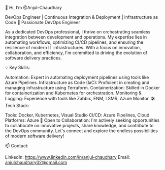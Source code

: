 👋 Hi, I’m @Anjul-Chaudhary

DevOps Engineer | Continuous Integration & Deployment | Infrastructure as Code 🚀 Passionate DevOps Engineer

As a dedicated DevOps professional, I thrive on orchestrating seamless integration between development and operations. My expertise lies in automating workflows, optimizing CI/CD pipelines, and ensuring the resilience of modern IT infrastructures. With a focus on innovation, collaboration, and efficiency, I'm committed to driving the evolution of software delivery practices.

💡 Key Skills:

Automation: Expert in automating deployment pipelines using tools like Azure Pipelines. Infrastructure as Code (IaC): Proficient in creating and managing infrastructure using Terraform. Containerization: Skilled in Docker for containerization and Kubernetes for orchestration. Monitoring & Logging: Experience with tools like Zabbix, ENM, LSMR, Azure Monitor. 🛠️ Tech Stack:

Tools: Docker, Kubernetes, Visual Studio CI/CD: Azure Pipelines, Cloud Platforms: Azure 🤝 Open to Collaboration: I'm actively seeking opportunities to collaborate on innovative projects, share knowledge, and contribute to the DevOps community. Let's connect and explore the endless possibilities of modern software delivery!

📫 Contact:

LinkedIn: https://www.linkedin.com/in/anjul-chaudhary Email: anjulchaudhary02@gmail.com
